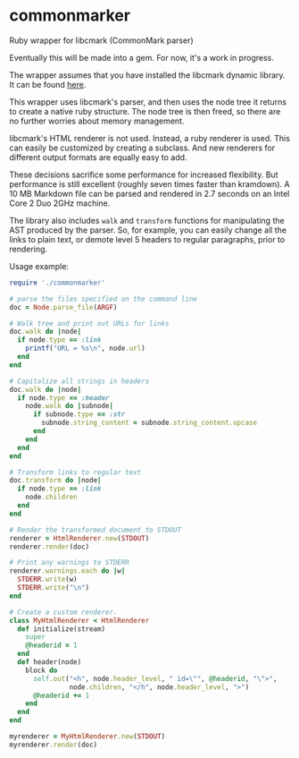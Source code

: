 commonmarker
============

Ruby wrapper for libcmark (CommonMark parser)

Eventually this will be made into a gem.  For now, it's a work in
progress.

The wrapper assumes that you have installed the libcmark dynamic
library.  It can be found [here](http://github.com/jgm/CommonMark/).

This wrapper uses libcmark's parser, and then uses the node tree
it returns to create a native ruby structure.  The node tree is then
freed, so there are no further worries about memory management.

libcmark's HTML renderer is not used.  Instead, a ruby renderer is
used.  This can easily be customized by creating a subclass.
And new renderers for different output formats are equally easy
to add.

These decisions sacrifice some performance for increased flexibility.
But performance is still excellent (roughly seven times faster than
kramdown).  A 10 MB Markdown file can be parsed and rendered in 2.7
seconds on an Intel Core 2 Duo 2GHz machine.

The library also includes `walk` and `transform` functions for
manipulating the AST produced by the parser.  So, for example,
you can easily change all the links to plain text, or demote
level 5 headers to regular paragraphs, prior to rendering.

Usage example:

``` ruby
require './commonmarker'

# parse the files specified on the command line
doc = Node.parse_file(ARGF)

# Walk tree and print out URLs for links
doc.walk do |node|
  if node.type == :link
    printf("URL = %s\n", node.url)
  end
end

# Capitalize all strings in headers
doc.walk do |node|
  if node.type == :header
    node.walk do |subnode|
      if subnode.type == :str
        subnode.string_content = subnode.string_content.upcase
      end
    end
  end
end

# Transform links to regular text
doc.transform do |node|
  if node.type == :link
    node.children
  end
end

# Render the transformed document to STDOUT
renderer = HtmlRenderer.new(STDOUT)
renderer.render(doc)

# Print any warnings to STDERR
renderer.warnings.each do |w|
  STDERR.write(w)
  STDERR.write("\n")
end

# Create a custom renderer.
class MyHtmlRenderer < HtmlRenderer
  def initialize(stream)
    super
    @headerid = 1
  end
  def header(node)
    block do
      self.out("<h", node.header_level, " id=\"", @headerid, "\">",
               node.children, "</h", node.header_level, ">")
      @headerid += 1
    end
  end
end

myrenderer = MyHtmlRenderer.new(STDOUT)
myrenderer.render(doc)
```
